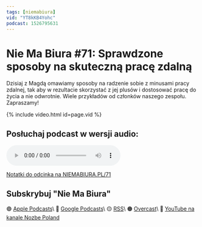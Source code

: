 ```yaml
---
tags: [niemabiura]
vid: "YT8kKB4Yohc"
podcast: 1526795631
---
```


# Nie Ma Biura #71: Sprawdzone sposoby na skuteczną pracę zdalną

Dzisiaj z Magdą omawiamy sposoby na radzenie sobie z minusami pracy zdalnej, tak aby w rezultacie skorzystać z jej plusów i dostosować pracę do życia a nie odwrotnie. Wiele przykładów od członków naszego zespołu. Zapraszamy!

{% include video.html id=page.vid %}

<!--More-->

## Posłuchaj podcast w wersji audio:

<audio controls>
<source src="https://media.transistor.fm/7e1e713a/b652bd35.mp3" type="audio/mpeg">
</audio>



[Notatki do odcinka na NIEMABIURA.PL/71](https://niemabiura.pl/71)

## Subskrybuj "Nie Ma Biura"

🟣 [Apple Podcasts](https://podcasts.apple.com/pl/podcast/nie-ma-biura/id1526795631)\\
🔵 [Google Podcasts](https://podcasts.google.com/feed/aHR0cHM6Ly9mZWVkcy50cmFuc2lzdG9yLmZtL25pZW1hYml1cmE)\\
🟡 [RSS](https://nozbe.com/niemabiura.rss)\\
🟠 [Overcast](https://overcast.fm/itunes1526795631/nie-ma-biura)\\
🔴 [YouTube na kanale Nozbe Poland](https://youtube.com/NozbePoland)

<!--podcast: 1526795631-->

[n]: https://michael.gratis/nozbe_pl
[np]: https://michael.gratis/nozbepersonal_pl